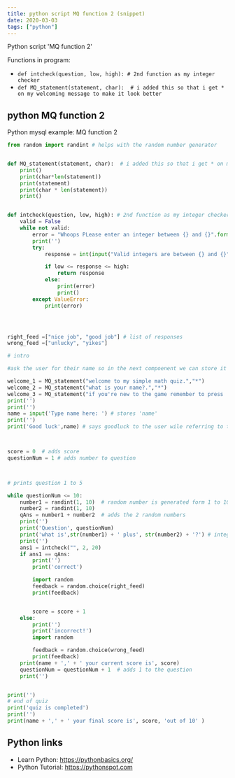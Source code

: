 ```yaml
---
title: python script MQ function 2 (snippet)
date: 2020-03-03
tags: ["python"]
---
```

Python script 'MQ function 2'

Functions in program: 
* `def intcheck(question, low, high): # 2nd function as my integer checker`
* `def MQ_statement(statement, char):  # i added this so that i get * on my welcoming message to make it look better`

## python MQ function 2

Python mysql example: MQ function 2

```python
from random import randint # helps with the random number generator


def MQ_statement(statement, char):  # i added this so that i get * on my welcoming message to make it look better
    print()
    print(char*len(statement))
    print(statement)
    print(char * len(statement))
    print()


def intcheck(question, low, high): # 2nd function as my integer checker
    valid = False
    while not valid:
        error = "Whoops PLease enter an integer between {} and {}".format(low, high)
        print('')
        try:
            response = int(input("Valid integers are between {} and {}".format(low, high)))

            if low <= response <= high:
                return response
            else:
                print(error)
                print()
        except ValueError:
            print(error)




right_feed =["nice job", "good job"] # list of responses
wrong_feed =["unlucky", "yikes"]

# intro

#ask the user for their name so in the next compoenent we can store it

welcome_1 = MQ_statement("welcome to my simple math quiz.","*")
welcome_2 = MQ_statement("what is your name?.","*")
welcome_3 = MQ_statement("if you're new to the game remember to press 'Enter' after every answer.","*")
print('')
print('')
name = input('Type name here: ') # stores 'name'
print('')
print('Good luck',name) # says goodluck to the user wile referring to their 'name'



score = 0  # adds score
questionNum = 1 # adds number to question



# prints question 1 to 5

while questionNum <= 10:
    number1 = randint(1, 10)  # random number is generated form 1 to 10
    number2 = randint(1, 10)
    qAns = number1 + number2  # adds the 2 random numbers
    print('')
    print('Question', questionNum)
    print('what is',str(number1) + ' plus', str(number2) + '?') # integer to string
    print('')
    ans1 = intcheck("", 2, 20)
    if ans1 == qAns:
        print('')
        print('correct')

        import random
        feedback = random.choice(right_feed)
        print(feedback)


        score = score + 1
    else:
        print('')
        print('incorrect!')
        import random

        feedback = random.choice(wrong_feed)
        print(feedback)
    print(name + ',' + ' your current score is', score)
    questionNum = questionNum + 1  # adds 1 to the question
    print('')


print('')
# end of quiz
print('quiz is completed')
print('')
print(name + ',' + ' your final score is', score, 'out of 10' )

```

## Python links

- Learn Python: https://pythonbasics.org/
- Python Tutorial: https://pythonspot.com

